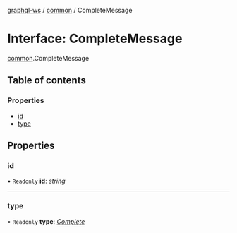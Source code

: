 [graphql-ws](../README.md) / [common](../modules/common.md) / CompleteMessage

# Interface: CompleteMessage

[common](../modules/common.md).CompleteMessage

## Table of contents

### Properties

- [id](common.completemessage.md#id)
- [type](common.completemessage.md#type)

## Properties

### id

• `Readonly` **id**: *string*

___

### type

• `Readonly` **type**: [*Complete*](../enums/common.messagetype.md#complete)
